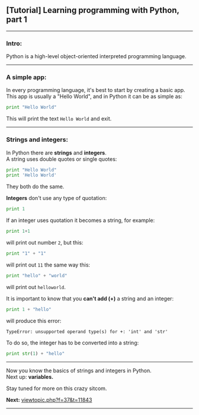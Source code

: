## [Tutorial] Learning programming with Python, part 1

---

### Intro:

Python is a high-level object-oriented interpreted programming language.

---

### A simple app:

In every programming language, it's best to start by creating a basic app.  
This app is usually a "Hello World", and in Python it can be as simple as:

```python
print "Hello World"
```

This will print the text `Hello World` and exit.

---

### Strings and integers:

In Python there are **strings** and **integers**.  
A string uses double quotes or single quotes:

```python
print "Hello World"
print 'Hello World'
```

They both do the same.

**Integers** don't use any type of quotation:

```python
print 1
```

If an integer uses quotation it becomes a string, for example:

```python
print 1+1
```

will print out number `2`, but this:

```python
print "1" + "1"
```

will print out `11` the same way this:

```python
print "hello" + "world"
```

will print out `helloworld`.

It is important to know that you **can't add (+)** a string and an integer:

```python
print 1 + "hello"
```

will produce this error:

```text
TypeError: unsupported operand type(s) for +: 'int' and 'str'
```

To do so, the integer has to be converted into a string:

```python
print str(1) + "hello"
```

---

Now you know the basics of strings and integers in Python.  
Next up: **variables.**

Stay tuned for more on this crazy sitcom.

**Next:** [viewtopic.php?f=37&t=11843](http://wololo.net/talk/viewtopic.php?f=37&t=11843)

---
